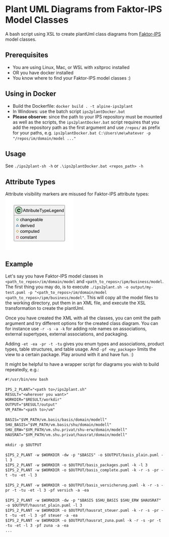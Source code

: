 # Plant UML Diagrams from Faktor-IPS Model Classes

A bash script using XSL to create plantUml class diagrams from [Faktor-IPS](https://github.com/faktorips) model classes.

## Prerequisites
* You are using Linux, Mac, or WSL with xsltproc installed 
* OR you have docker installed
* You know where to find your Faktor-IPS model classes :)

## Using in Docker
* Build the Dockerfile:  `docker build . -t alpine-ips2plant`
* In Windows: use the batch script `ips2plantDocker.bat`
* **Please observe:** since the path to your IPS repository must be mounted as well as the scripts, the `ips2plantDocker.bat` script requires that you add the repository path as the first argument and use `/repos/` as prefix for your paths, e.g. `ips2plantDocker.bat C:\Users\me\whatever -p "/repos/im/domain/model ..."`

## Usage
See `./ips2plant-sh -h` or `.\ips2plantDocker.bat <repos_path> -h`

## Attribute Types
Attribute visibility markers are misused for Faktor-IPS attribute types:
![Attribute Type Legend](docu/attr_type_legend.png)

## Example
Let's say you have Faktor-IPS model classes in `<path_to_repos>/im/domain/model` and `<path_to_repos>/ipm/business/model`.
The first thing you may do, is to execute `./ips2plant.sh -o output/my-test.puml -p "<path_to_repos>/im/domain/model <path_to_repos>/ipm/business/model"`. 
This will copy all the model files to the working directory, put them in an XML file, and execute the XSL transformation to create the plantUml. 

Once you have created the XML with all the classes, you can omit the path argument and try different options for the created class diagram. You can for instance use `-r -s -a -k` for adding role names on associations, external supertypes, external associations, and packaging. 

Adding `-et -ea -pr -t -tu` gives you enum types and associations, product types, table structures, and table usage. And `-pf <my_package>` limits the view to a certain package. Play around with it and have fun. :)

It might be helpful to have a wrapper script for diagrams you wish to build repeatedly, e.g.:
```
#!/usr/bin/env bash

IPS_2_PLANT="<path to>/ips2plant.sh"
RESULT="<wherever you want>"
WORKDIR="$RESULT/workdir"
OUTPUT="$RESULT/output"
VM_PATH="<path to>/vm"

BASIS="$VM_PATH/vm.basis/basis/domain/modell"
SHU_BASIS="$VM_PATH/vm.basis/shu/domain/modell"
SHU_ERW="$VM_PATH/vm.shu.privat/shu-erw/domain/modell"
HAUSRAT="$VM_PATH/vm.shu.privat/hausrat/domain/modell"

mkdir -p $OUTPUT

$IPS_2_PLANT -w $WORKDIR -dw -p "$BASIS" -o $OUTPUT/basis_plain.puml -l 3
$IPS_2_PLANT -w $WORKDIR -o $OUTPUT/basis_packages.puml -k -l 3
$IPS_2_PLANT -w $WORKDIR -o $OUTPUT/basis_complete.puml -k -r -s -pr -t -tu -et -l 3

$IPS_2_PLANT -w $WORKDIR -o $OUTPUT/basis_versicherung.puml -k -r -s -pr -t -tu -et -l 3 -pf versich -a -ea

$IPS_2_PLANT -w $WORKDIR -dw -p "$BASIS $SHU_BASIS $SHU_ERW $HAUSRAT" -o $OUTPUT/hausrat_plain.puml -l 3
$IPS_2_PLANT -w $WORKDIR -o $OUTPUT/hausrat_steuer.puml -k -r -s -pr -t -tu -et -l 3 -pf steuer -a -ea
$IPS_2_PLANT -w $WORKDIR -o $OUTPUT/hausrat_zuna.puml -k -r -s -pr -t -tu -et -l 3 -pf zuna -a -ea
...
```
